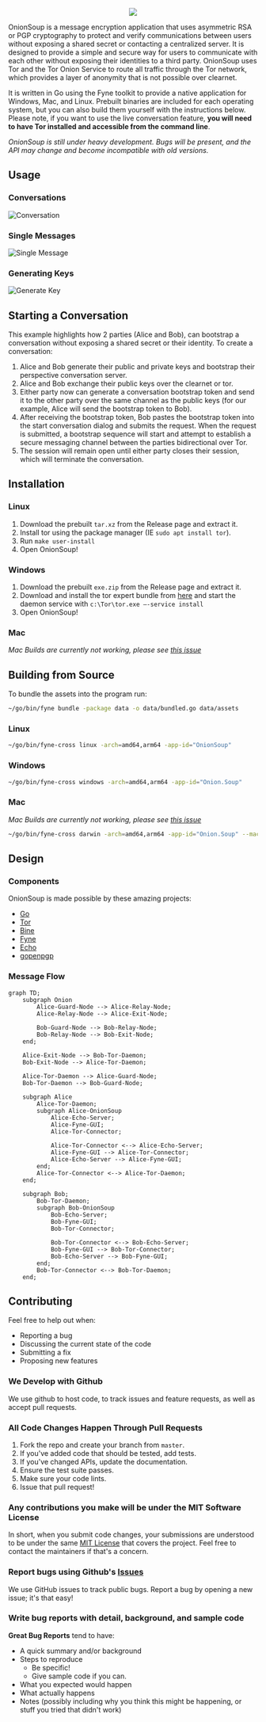 <p align="center">
  <img src="./docs/logo.png">
</p>

OnionSoup is a message encryption application that uses asymmetric RSA or PGP cryptography to protect and verify communications between users without exposing a shared secret or contacting a centralized server.  It is designed to provide a simple and secure way for users to communicate with each other without exposing their identities to a third party. OnionSoup uses Tor and the Tor Onion Service to route all traffic through the Tor network, which provides a layer of anonymity that is not possible over clearnet. 

It is written in Go using the Fyne toolkit to provide a native application for Windows, Mac, and Linux. Prebuilt binaries are included for each operating system, but you can also build them yourself with the instructions below. Please note, if you want to use the live conversation feature, **you will need to have Tor installed and accessible from the command line**.

*OnionSoup is still under heavy development. Bugs will be present, and the API may change and become incompatible with old versions.*
## Usage

### Conversations
![Conversation](docs/conversation.gif)

### Single Messages
![Single Message](docs/single_message.gif)

### Generating Keys 
![Generate Key](docs/generate_key.gif)

## Starting a Conversation
This example highlights how 2 parties (Alice and Bob), can bootstrap a conversation without exposing a shared secret or their identity. To create a conversation:
1. Alice and Bob generate their public and private keys and bootstrap their perspective conversation server.
2. Alice and Bob exchange their public keys over the clearnet or tor. 
3. Either party now can generate a conversation bootstrap token and send it to the other party over the same channel as the public keys (for our example, Alice will send the bootstrap token to Bob).
4. After receiving the bootstrap token, Bob pastes the bootstrap token into the start conversation dialog and submits the request. When the request is submitted, a bootstrap sequence will start and attempt to establish a secure messaging channel between the parties bidirectional over Tor. 
5. The session will remain open until either party closes their session, which will terminate the conversation.

## Installation

### Linux
1. Download the prebuilt `tar.xz` from the Release page and extract it.
2. Install tor using the package manager (IE `sudo apt install tor`).
3. Run `make user-install` 
4. Open OnionSoup!

### Windows
1. Download the prebuilt `exe.zip` from the Release page and extract it.
2. Download and install the tor expert bundle from [here](https://www.torproject.org/download/tor/) and start the daemon service with `c:\Tor\tor.exe –-service install`
3. Open OnionSoup!

### Mac
*Mac Builds are currently not working, please see [this issue](https://github.com/JustinTimperio/onionsoup/issues/1)*

## Building from Source

To bundle the assets into the program run:
```bash
~/go/bin/fyne bundle -package data -o data/bundled.go data/assets
```

### Linux
```bash
~/go/bin/fyne-cross linux -arch=amd64,arm64 -app-id="OnionSoup"
```

### Windows
```bash
~/go/bin/fyne-cross windows -arch=amd64,arm64 -app-id="Onion.Soup"
```

### Mac
*Mac Builds are currently not working, please see [this issue](https://github.com/JustinTimperio/onionsoup/issues/1)*
```bash
~/go/bin/fyne-cross darwin -arch=amd64,arm64 -app-id="Onion.Soup" --macosx-sdk-path /full-path/macos-sdk/MacOSX15.2.sdk
```


## Design

### Components
OnionSoup is made possible by these amazing projects:
- [Go](https://go.dev/)
- [Tor](https://www.torproject.org/)
- [Bine](https://github.com/cretz/bine)
- [Fyne](https://fyne.io/)
- [Echo](https://echo.labstack.com/)
- [gopenpgp](https://github.com/ProtonMail/gopenpgp)

### Message Flow
```mermaid
graph TD;
    subgraph Onion
        Alice-Guard-Node --> Alice-Relay-Node;
        Alice-Relay-Node --> Alice-Exit-Node;

        Bob-Guard-Node --> Bob-Relay-Node;
        Bob-Relay-Node --> Bob-Exit-Node;
    end;

    Alice-Exit-Node --> Bob-Tor-Daemon;
    Bob-Exit-Node --> Alice-Tor-Daemon;

    Alice-Tor-Daemon --> Alice-Guard-Node;
    Bob-Tor-Daemon --> Bob-Guard-Node;

    subgraph Alice
        Alice-Tor-Daemon;
        subgraph Alice-OnionSoup
            Alice-Echo-Server;
            Alice-Fyne-GUI;
            Alice-Tor-Connector;

            Alice-Tor-Connector <--> Alice-Echo-Server;
            Alice-Fyne-GUI --> Alice-Tor-Connector;
            Alice-Echo-Server --> Alice-Fyne-GUI;
        end;
        Alice-Tor-Connector <--> Alice-Tor-Daemon;
    end;

    subgraph Bob; 
        Bob-Tor-Daemon;
        subgraph Bob-OnionSoup
            Bob-Echo-Server;
            Bob-Fyne-GUI;
            Bob-Tor-Connector;

            Bob-Tor-Connector <--> Bob-Echo-Server;
            Bob-Fyne-GUI --> Bob-Tor-Connector;
            Bob-Echo-Server --> Bob-Fyne-GUI;
        end;
        Bob-Tor-Connector <--> Bob-Tor-Daemon;
    end;
```

## Contributing
Feel free to help out when:

- Reporting a bug
- Discussing the current state of the code
- Submitting a fix
- Proposing new features

### We Develop with Github
We use github to host code, to track issues and feature requests, as well as accept pull requests.

### All Code Changes Happen Through Pull Requests
1. Fork the repo and create your branch from `master`.
2. If you've added code that should be tested, add tests.
3. If you've changed APIs, update the documentation.
4. Ensure the test suite passes.
5. Make sure your code lints.
6. Issue that pull request!

### Any contributions you make will be under the MIT Software License
In short, when you submit code changes, your submissions are understood to be under the same [MIT License](http://choosealicense.com/licenses/mit/) that covers the project. Feel free to contact the maintainers if that's a concern.

### Report bugs using Github's [Issues](https://github.com/JustinTimperio/onionsoup/issues)
We use GitHub issues to track public bugs. Report a bug by opening a new issue; it's that easy!

### Write bug reports with detail, background, and sample code
**Great Bug Reports** tend to have:

- A quick summary and/or background
- Steps to reproduce
  - Be specific!
  - Give sample code if you can.
- What you expected would happen
- What actually happens
- Notes (possibly including why you think this might be happening, or stuff you tried that didn't work)